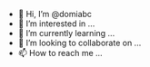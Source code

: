 - 👋 Hi, I’m @domiabc
- 👀 I’m interested in ...
- 🌱 I’m currently learning ...
- 💞️ I’m looking to collaborate on ...
- 📫 How to reach me ...

<!---
domiabc/domiabc is a ✨ special ✨ repository because its `README.md` (this file) appears on your GitHub profile.
You can click the Preview link to take a look at your changes.
--->
